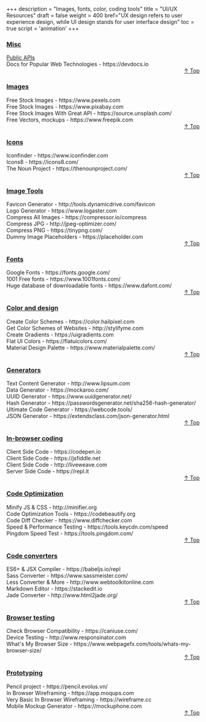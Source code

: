 +++
description = "Images, fonts, color, coding tools"
title = "UI/UX Resources"
draft = false
weight = 400
bref="UX design refers to user experience design, while UI design stands for user interface design"
toc = true
script = 'animation'
+++

<h3 class="section-head" id="h-Section0"><a href="#h-Section0">Misc</a></h3>
<a href="https://github.com/toddmotto/public-apis?utm_source=mybridge&utm_medium=blog&utm_campaign=read_more">Public APIs</a> <br/>
Docs for Popular Web Technologies - https://devdocs.io <br/>
<div style="text-align:right"> <a href="#top">&#8593; Top</a></div>

<h3 class="section-head" id="h-Section1"><a href="#h-Section1">Images</a></h3>
Free Stock Images - https://www.pexels.com <br/>
Free Stock Images - https://www.pixabay.com <br/>
Free Stock Images With Great API - https://source.unsplash.com/ <br/>
Free Vectors, mockups - https://www.freepik.com <br/>
<div style="text-align:right"> <a href="#top">&#8593; Top</a></div>

<h3 class="section-head" id="h-Section2"><a href="#h-Section2">Icons</a></h3>
Iconfinder - https://www.iconfinder.com<br/>
Icons8 - https://icons8.com/<br/>
The Noun Project - https://thenounproject.com/<br/>
<div style="text-align:right"> <a href="#top">&#8593; Top</a></div>

<h3 class="section-head" id="h-Section3"><a href="#h-Section3">Image Tools</a></h3>
Favicon Generator - http://tools.dynamicdrive.com/favicon <br/>
Logo Generator - https://www.logaster.com <br/>
Compress All Images - https://compressor.io/compress<br/>
Compress JPG - http://jpeg-optimizer.com/<br/>
Compress PNG - https://tinypng.com/<br/>
Dummy Image Placeholders - https://placeholder.com<br/>
<div style="text-align:right"> <a href="#top">&#8593; Top</a></div>

<h3 class="section-head" id="h-Section4"><a href="#h-Section4">Fonts</a></h3>
Google Fonts - https://fonts.google.com/<br/>
1001 Free fonts - https://www.1001fonts.com/<br/>
Huge database of downloadable fonts - https://www.dafont.com/<br/>
<div style="text-align:right"> <a href="#top">&#8593; Top</a></div>

<h3 class="section-head" id="h-Section5"><a href="#h-Section5">Color and design</a></h3>
Create Color Schemes - https://color.hailpixel.com<br/>
Get Color Schemes of Websites - http://stylifyme.com<br/>
Create Gradients - https://uigradients.com<br/>
Flat UI Colors - https://flatuicolors.com/<br/>
Material Design Palette - https://www.materialpalette.com/<br/>
<div style="text-align:right"> <a href="#top">&#8593; Top</a></div>

<h3 class="section-head" id="h-Section6"><a href="#h-Section6">Generators</a></h3>
Text Content Generator - http://www.lipsum.com <br/>
Data Generator - https://mockaroo.com/ <br/>
UUID Generator - https://www.uuidgenerator.net/ <br/>
Hash Generator - https://passwordsgenerator.net/sha256-hash-generator/ <br/>
Ultimate Code Generator - https://webcode.tools/ <br/>
JSON Generator - https://extendsclass.com/json-generator.html <br/>
<div style="text-align:right"> <a href="#top">&#8593; Top</a></div>

<h3 class="section-head" id="h-Section7"><a href="#h-Section7">In-browser coding</a></h3>
Client Side Code - https://codepen.io <br/>
Client Side Code - https://jsfiddle.net <br/>
Client Side Code - http://liveweave.com <br/>
Server Side Code - https://repl.it <br/>
<div style="text-align:right"> <a href="#top">&#8593; Top</a></div>

<h3 class="section-head" id="h-Section8"><a href="#h-Section8">Code Optimization</a></h3>
Minify JS & CSS - http://minifier.org<br/>
Code Optimization Tools - https://codebeautify.org<br/>
Code Diff Checker - https://www.diffchecker.com<br/>
Speed & Performance Testing - https://tools.keycdn.com/speed<br/>
Pingdom Speed Test - https://tools.pingdom.com/<br/>
<div style="text-align:right"> <a href="#top">&#8593; Top</a></div>

<h3 class="section-head" id="h-Section9"><a href="#h-Section9">Code converters</a></h3>
ES6+ & JSX Compiler - https://babeljs.io/repl<br/>
Sass Converter - https://www.sassmeister.com/<br/>
Less Converter & More - http://www.webtoolkitonline.com<br/>
Markdown Editor - https://stackedit.io<br/>
Jade Converter - http://www.html2jade.org/<br/>
<div style="text-align:right"> <a href="#top">&#8593; Top</a></div>

<h3 class="section-head" id="h-Section10"><a href="#h-Section10">Browser testing</a></h3>
Check Browser Compatibility - https://caniuse.com/<br/>
Device Testing - http://www.responsinator.com<br/>
What's My Browser Size - https://www.webpagefx.com/tools/whats-my-browser-size/<br/>
<div style="text-align:right"> <a href="#top">&#8593; Top</a></div>

<h3 class="section-head" id="h-Section11"><a href="#h-Section11">Prototyping</a></h3>
Pencil project - https://pencil.evolus.vn/<br/>
In Browser Wireframing - https://app.moqups.com <br/>
Very Basic In Browser Wireframing - https://wireframe.cc <br/>
Mobile Mockup Generator - https://mockuphone.com <br/>
<div style="text-align:right"> <a href="#top">&#8593; Top</a></div>
